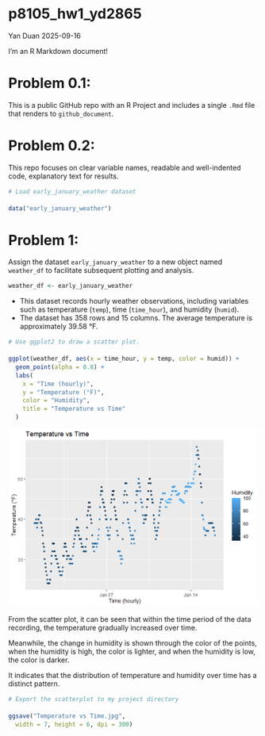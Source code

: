 p8105_hw1_yd2865
================
Yan Duan
2025-09-16

I’m an R Markdown document!

# Problem 0.1:

This is a public GitHub repo with an R Project and includes a single
`.Rmd` file that renders to `github_document`.

# Problem 0.2:

This repo focuses on clear variable names, readable and well-indented
code, explanatory text for results.

``` r
# Load early_january_weather dataset

data("early_january_weather")
```

# Problem 1:

Assign the dataset `early_january_weather` to a new object named
`weather_df` to facilitate subsequent plotting and analysis.

``` r
weather_df <- early_january_weather
```

- This dataset records hourly weather observations, including variables
  such as temperature (`temp`), time (`time_hour`), and humidity
  (`humid`).
- The dataset has 358 rows and 15 columns. The average temperature is
  approximately 39.58 °F.

``` r
# Use ggplot2 to draw a scatter plot.

ggplot(weather_df, aes(x = time_hour, y = temp, color = humid)) + 
  geom_point(alpha = 0.8) +
  labs(
    x = "Time (hourly)",
    y = "Temperature (°F)",
    color = "Humidity",
    title = "Temperature vs Time"
  )
```

![](p8105_hw1_yd2865_files/figure-gfm/unnamed-chunk-2-1.png)<!-- -->

From the scatter plot, it can be seen that within the time period of the
data recording, the temperature gradually increased over time.

Meanwhile, the change in humidity is shown through the color of the
points, when the humidity is high, the color is lighter, and when the
humidity is low, the color is darker.

It indicates that the distribution of temperature and humidity over time
has a distinct pattern.

``` r
# Export the scatterplot to my project directory 

ggsave("Temperature vs Time.jpg",
  width = 7, height = 6, dpi = 300)
```
